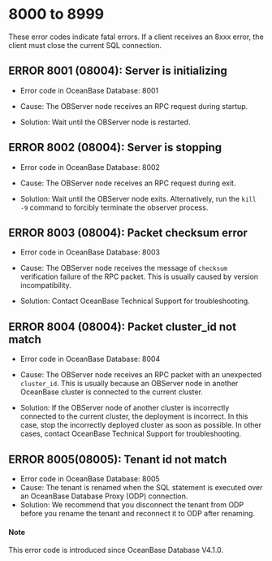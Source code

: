 8000 to 8999
=================================

These error codes indicate fatal errors. If a client receives an 8xxx error, the client must close the current SQL connection.

ERROR 8001 (08004): Server is initializing
----------------------------------------------------------------

* Error code in OceanBase Database: 8001

* Cause: The OBServer node receives an RPC request during startup.

* Solution: Wait until the OBServer node is restarted.

ERROR 8002 (08004): Server is stopping
------------------------------------------------------------

* Error code in OceanBase Database: 8002

* Cause: The OBServer node receives an RPC request during exit.

* Solution: Wait until the OBServer node exits. Alternatively, run the `kill -9` command to forcibly terminate the observer process.

ERROR 8003 (08004): Packet checksum error
---------------------------------------------------------------

* Error code in OceanBase Database: 8003

* Cause: The OBServer node receives the message of `checksum` verification failure of the RPC packet. This is usually caused by version incompatibility.

* Solution: Contact OceanBase Technical Support for troubleshooting.

ERROR 8004 (08004): Packet cluster_id not match
---------------------------------------------------------------------

* Error code in OceanBase Database: 8004

* Cause: The OBServer node receives an RPC packet with an unexpected `cluster_id`. This is usually because an OBServer node in another OceanBase cluster is connected to the current cluster.

* Solution: If the OBServer node of another cluster is incorrectly connected to the current cluster, the deployment is incorrect. In this case, stop the incorrectly deployed cluster as soon as possible. In other cases, contact OceanBase Technical Support for troubleshooting.

## ERROR 8005(08005): Tenant id not match

* Error code in OceanBase Database: 8005
* Cause: The tenant is renamed when the SQL statement is executed over an OceanBase Database Proxy (ODP) connection.
* Solution: We recommend that you disconnect the tenant from ODP before you rename the tenant and reconnect it to ODP after renaming.

<main id="notice" type='explain'>
  <h4>Note</h4>
  <p>This error code is introduced since OceanBase Database V4.1.0. </p>
</main>
